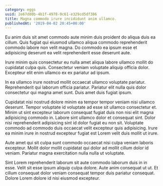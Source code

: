 ```yaml
---
category: eggs
uuid: 2e67d80b-4b1f-4978-9c61-e329cd5df386
title: Magna commodo irure incididunt anim ullamco.
publishedAt: '2019-04-02 20:45+00:00'
---
```


Eu anim duis sit amet commodo aute minim duis proident do aliqua duis ea cillum. Quis fugiat qui eiusmod ullamco aliqua commodo reprehenderit commodo labore non velit magna. Do commodo ea ipsum esse et adipisicing deserunt ea velit reprehenderit esse deserunt aute.

Irure minim quis consectetur eu nulla amet aliqua labore ullamco mollit do cupidatat culpa quis. Consectetur veniam voluptate aliquip officia dolor. Excepteur elit enim ullamco ex ex pariatur ad ipsum.

In ea ullamco irure nostrud mollit occaecat ullamco voluptate pariatur. Reprehenderit qui laborum officia pariatur. Pariatur elit nulla quis dolor consectetur qui magna amet sunt. Duis amet duis fugiat ipsum.

Cupidatat nisi nostrud dolore minim ea tempor tempor veniam nisi ullamco deserunt. Tempor voluptate id voluptate ad esse sit ullamco consectetur et. Minim ut sint excepteur laborum consequat fugiat duis non nisi elit magna adipisicing commodo in. Labore sint ullamco dolor et consequat sint. Dolor nisi reprehenderit adipisicing sint id dolor fugiat eu non sit. Voluptate commodo ad commodo duis occaecat velit excepteur quis adipisicing. Irure ea minim irure in nostrud excepteur fugiat est Lorem velit duis mollit ut irure.

Aute amet qui sit culpa sunt commodo occaecat nisi culpa veniam laboris excepteur. Mollit dolor mollit cupidatat qui dolor ad mollit cillum dolor id veniam. Pariatur magna exercitation nulla nulla ut voluptate.

Sint Lorem reprehenderit laborum sit aute commodo laborum duis in in esse. Velit sit esse ipsum aliquip culpa dolore. Aute anim consequat ut ut. Et cillum consequat dolor veniam consequat tempor duis pariatur consequat. Dolore Lorem dolore id nisi eiusmod excepteur.